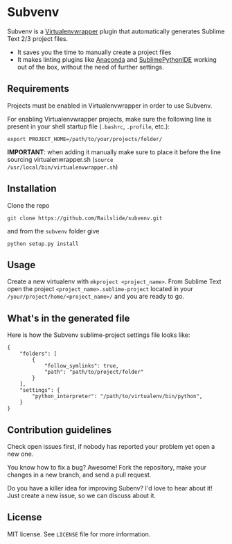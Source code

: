 Subvenv
=======

Subvenv is a [Virtualenvwrapper](http://virtualenvwrapper.readthedocs.org/en/latest/) plugin that automatically generates Sublime Text 2/3 project files.

* It saves you the time to manually create a project files
* It makes linting plugins like [Anaconda](https://github.com/DamnWidget/anaconda) and [SublimePythonIDE](https://github.com/JulianEberius/SublimePythonIDE) working out of the box, without the need of further settings.

Requirements
------------

Projects must be enabled in Virtualenvwrapper in order to use Subvenv.

For enabling Virtualenvwrapper projects, make sure the following line is present in your shell startup file (`.bashrc`, `.profile`, etc.):

    export PROJECT_HOME=/path/to/your/projects/folder/

**IMPORTANT**: when adding it manually make sure to place it before the line sourcing virtualenwrapper.sh (`source /usr/local/bin/virtualenvwrapper.sh`)

Installation
------------

Clone the repo

    git clone https://github.com/Railslide/subvenv.git

and from the `subvenv` folder give

    python setup.py install


Usage
-----

Create a new virtualenv with `mkproject <project_name>`. From Sublime Text open the project `<project_name>.sublime-project` located in your `/your/project/home/<project_name>/` and you are ready to go.

What's in the generated file
------------------

Here is how the Subvenv sublime-project settings file looks like:

    {
        "folders": [
            {
                "follow_symlinks": true,
                "path": "path/to/project/folder"
            }
        ],
        "settings": {
            "python_interpreter": "/path/to/virtualenv/bin/python",
        }
    }

Contribution guidelines
-----------------------

Check open issues first, if nobody has reported your problem yet open a new one.

You know how to fix a bug? Awesome! Fork the repository, make your changes in a new branch, and send a pull request.

Do you have a killer idea for improving Subenv? I'd love to hear about it! Just create a new issue, so we can discuss about it.

License
-------

MIT license. See `LICENSE` file for more information.


